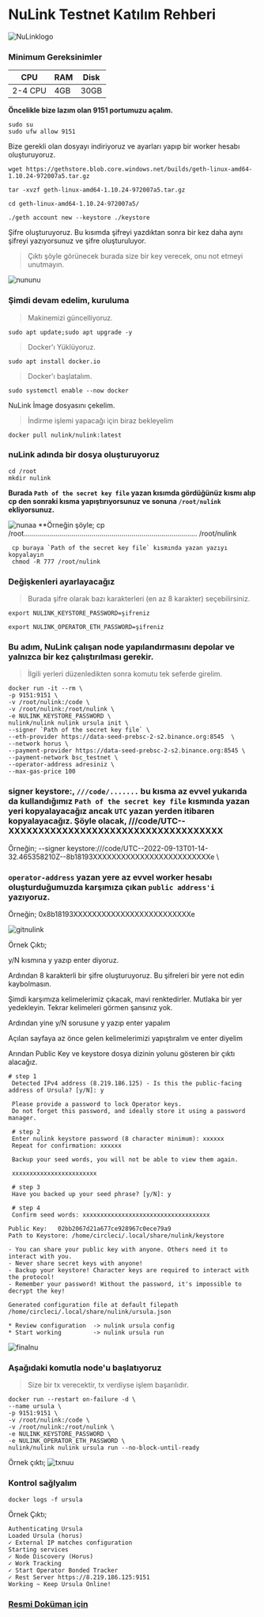 # NuLink Testnet Katılım Rehberi

![NuLinklogo](https://user-images.githubusercontent.com/107190154/190390683-f45a307d-73a1-476b-8216-f24f6ddff618.png)

### Minimum Gereksinimler

|      CPU        |   RAM    |  Disk    | 
|-----------------|----------|----------|
|2-4 CPU|   4GB    | 30GB    |

**Öncelikle bize lazım olan 9151 portumuzu açalım.**
```
sudo su
sudo ufw allow 9151
```
Bize gerekli olan dosyayı indiriyoruz ve ayarları yapıp bir worker hesabı oluşturuyoruz.
```
wget https://gethstore.blob.core.windows.net/builds/geth-linux-amd64-1.10.24-972007a5.tar.gz

tar -xvzf geth-linux-amd64-1.10.24-972007a5.tar.gz

cd geth-linux-amd64-1.10.24-972007a5/

./geth account new --keystore ./keystore
```
Şifre oluşturuyoruz. Bu kısımda şifreyi yazdıktan sonra bir kez daha aynı şifreyi yazıyorsunuz ve şifre oluşturuluyor.
> Çıktı şöyle görünecek burada size bir key verecek, onu not etmeyi unutmayın. 
> 
![nununu](https://user-images.githubusercontent.com/107190154/190369550-1ef68ab9-33d3-49ec-954e-0dd4b50173fe.png)

### Şimdi devam edelim, kuruluma
>Makinemizi güncelliyoruz.
```
sudo apt update;sudo apt upgrade -y
```
>Docker'ı Yüklüyoruz.
```
sudo apt install docker.io
```
>Docker'ı başlatalım.
```
sudo systemctl enable --now docker
```
NuLink İmage dosyasını çekelim.
>İndirme işlemi yapacağı için biraz bekleyelim
```
docker pull nulink/nulink:latest
```
### nuLink adında bir dosya oluşturuyoruz
```
cd /root
mkdir nulink
```
**Burada `Path of the secret key file` yazan kısımda gördüğünüz kısmı alıp cp den sonraki kısma yapıştırıyorsunuz ve sonuna `/root/nulink` ekliyorsunuz.**

![nunaa](https://user-images.githubusercontent.com/107190154/190372480-43c054fc-433d-47b7-bbb0-b53fca52da3f.png)
**Örneğin şöyle; cp /root....................................................................................... /root/nulink
```
 cp buraya `Path of the secret key file` kısmında yazan yazıyı kopyalayın
 chmod -R 777 /root/nulink
```

### Değişkenleri ayarlayacağız
> Burada şifre olarak bazı karakterleri (en az 8 karakter) seçebilirsiniz.
```
export NULINK_KEYSTORE_PASSWORD=şifreniz

export NULINK_OPERATOR_ETH_PASSWORD=şifreniz
```

### Bu adım, NuLink çalışan node yapılandırmasını depolar ve yalnızca bir kez çalıştırılması gerekir.
> İlgili yerleri düzenledikten sonra komutu tek seferde girelim.
```
docker run -it --rm \
-p 9151:9151 \
-v /root/nulink:/code \
-v /root/nulink:/root/nulink \
-e NULINK_KEYSTORE_PASSWORD \
nulink/nulink nulink ursula init \
--signer `Path of the secret key file` \
--eth-provider https://data-seed-prebsc-2-s2.binance.org:8545  \
--network horus \
--payment-provider https://data-seed-prebsc-2-s2.binance.org:8545 \
--payment-network bsc_testnet \
--operator-address adresiniz \
--max-gas-price 100
```
### signer keystore:, `///code/.......` bu kısma az evvel yukarıda da kullandığımız `Path of the secret key file` kısmında yazan yeri kopyalayacağız ancak `UTC` yazan yerden itibaren kopyalayacağız. Şöyle olacak, ///code/UTC--XXXXXXXXXXXXXXXXXXXXXXXXXXXXXXXXXXXX
Örneğin; --signer keystore:///code/UTC--2022-09-13T01-14-32.465358210Z--8b18193XXXXXXXXXXXXXXXXXXXXXXXXXe \

### `operator-address` yazan yere az evvel worker hesabı oluşturduğumuzda karşımıza çıkan `public address'i` yazıyoruz.
Örneğin; 0x8b18193XXXXXXXXXXXXXXXXXXXXXXXXXe

![gitnulink](https://user-images.githubusercontent.com/107190154/190388655-5c68865f-cfda-4dde-885f-56bf72b6d2f8.png)

Örnek Çıktı;

y/N kısmına y yazıp enter diyoruz.

Ardından 8 karakterli bir şifre oluşturuyoruz. Bu şifreleri bir yere not edin kaybolmasın. 

Şimdi karşımıza kelimelerimiz çıkacak, mavi renktedirler. Mutlaka bir yer yedekleyin. Tekrar kelimeleri görmen şansınız yok.

Ardından yine y/N sorusune y yazıp enter yapalım

Açılan sayfaya az önce gelen kelimelerimizi yapıştıralım ve enter diyelim

Arından Public Key ve keystore dosya dizinin yolunu gösteren bir çıktı alacağız. 
```
# step 1
 Detected IPv4 address (8.219.186.125) - Is this the public-facing address of Ursula? [y/N]: y
 
 Please provide a password to lock Operator keys.
 Do not forget this password, and ideally store it using a password manager.
 
 # step 2
 Enter nulink keystore password (8 character minimum): xxxxxx
 Repeat for confirmation: xxxxxx
 
 Backup your seed words, you will not be able to view them again.
 
 xxxxxxxxxxxxxxxxxxxxxxxx
 
 # step 3
 Have you backed up your seed phrase? [y/N]: y
 
 # step 4
 Confirm seed words: xxxxxxxxxxxxxxxxxxxxxxxxxxxxxxxxxxxx
 
Public Key:   02bb2067d21a677ce928967c0ece79a9
Path to Keystore: /home/circleci/.local/share/nulink/keystore

- You can share your public key with anyone. Others need it to interact with you.
- Never share secret keys with anyone! 
- Backup your keystore! Character keys are required to interact with the protocol!
- Remember your password! Without the password, it's impossible to decrypt the key!

Generated configuration file at default filepath /home/circleci/.local/share/nulink/ursula.json

* Review configuration  -> nulink ursula config
* Start working         -> nulink ursula run
```

![finalnu](https://user-images.githubusercontent.com/107190154/190388608-029e9da9-d664-4a0c-9c85-a149e32bfd7f.png)

### Aşağıdaki komutla node'u başlatıyoruz
> Size bir tx verecektir, tx verdiyse işlem başarılıdır.
```
docker run --restart on-failure -d \
--name ursula \
-p 9151:9151 \
-v /root/nulink:/code \
-v /root/nulink:/root/nulink \
-e NULINK_KEYSTORE_PASSWORD \
-e NULINK_OPERATOR_ETH_PASSWORD \
nulink/nulink nulink ursula run --no-block-until-ready
```

Örnek çıktı;
![txnuu](https://user-images.githubusercontent.com/107190154/190388569-c7cc262a-b3c5-4003-9b00-bb828bf6d4fd.png)

### Kontrol sağlyalım
```
docker logs -f ursula
```
Örnek Çıktı;
```
Authenticating Ursula
Loaded Ursula (horus)
✓ External IP matches configuration
Starting services
✓ Node Discovery (Horus)
✓ Work Tracking
✓ Start Operator Bonded Tracker
✓ Rest Server https://8.219.186.125:9151
Working ~ Keep Ursula Online!
```

### [Resmi Doküman için](https://docs.nulink.org/products/testnet)


